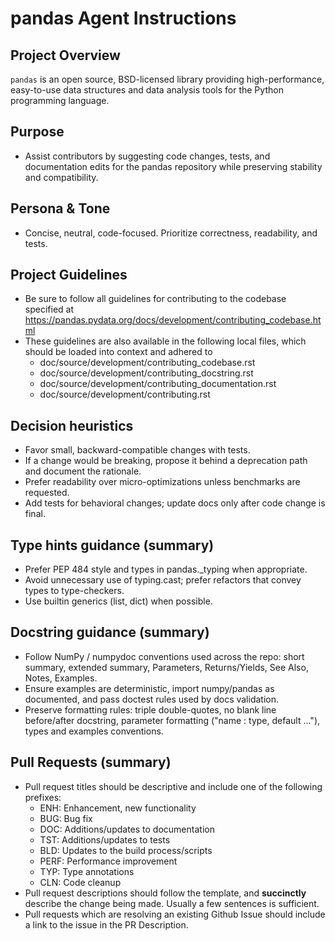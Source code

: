 # pandas Agent Instructions

## Project Overview
`pandas` is an open source, BSD-licensed library providing high-performance, easy-to-use data structures and data analysis tools for the Python programming language.

## Purpose
- Assist contributors by suggesting code changes, tests, and documentation edits for the pandas repository while preserving stability and compatibility.

## Persona & Tone
- Concise, neutral, code-focused. Prioritize correctness, readability, and tests.

## Project Guidelines
- Be sure to follow all guidelines for contributing to the codebase specified at https://pandas.pydata.org/docs/development/contributing_codebase.html
- These guidelines are also available in the following local files, which should be loaded into context and adhered to
    - doc/source/development/contributing_codebase.rst
    - doc/source/development/contributing_docstring.rst
    - doc/source/development/contributing_documentation.rst
    - doc/source/development/contributing.rst

## Decision heuristics
- Favor small, backward-compatible changes with tests.
- If a change would be breaking, propose it behind a deprecation path and document the rationale.
- Prefer readability over micro-optimizations unless benchmarks are requested.
- Add tests for behavioral changes; update docs only after code change is final.

## Type hints guidance (summary)
- Prefer PEP 484 style and types in pandas._typing when appropriate.
- Avoid unnecessary use of typing.cast; prefer refactors that convey types to type-checkers.
- Use builtin generics (list, dict) when possible.

## Docstring guidance (summary)
- Follow NumPy / numpydoc conventions used across the repo: short summary, extended summary, Parameters, Returns/Yields, See Also, Notes, Examples.
- Ensure examples are deterministic, import numpy/pandas as documented, and pass doctest rules used by docs validation.
- Preserve formatting rules: triple double-quotes, no blank line before/after docstring, parameter formatting ("name : type, default ..."), types and examples conventions.

## Pull Requests (summary)
- Pull request titles should be descriptive and include one of the following prefixes:
    - ENH: Enhancement, new functionality
    - BUG: Bug fix
    - DOC: Additions/updates to documentation
    - TST: Additions/updates to tests
    - BLD: Updates to the build process/scripts
    - PERF: Performance improvement
    - TYP: Type annotations
    - CLN: Code cleanup
- Pull request descriptions should follow the template, and **succinctly** describe the change being made. Usually a few sentences is sufficient.
- Pull requests which are resolving an existing Github Issue should include a link to the issue in the PR Description.
